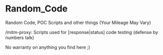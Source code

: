 Random_Code
===========

Random Code, POC Scripts and other things (Your Mileage May Vary)

/mitm-proxy: Scripts used for [response|status] code testing (defense by numbers talk)

No warranty on anything you find here ;)